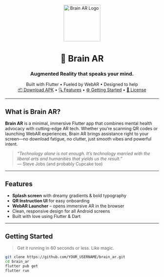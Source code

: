<p align="center">
  <img src="https://github.com/QazHibiki/Brain-AR/issues/1#issue-3147298381" width="120" alt="Brain AR Logo"/>
</p>

<h1 align="center">🧠 Brain AR</h1>
<h3 align="center">Augmented Reality that speaks your mind.</h3>

<p align="center">
  Built with Flutter • Fueled by WebAR • Designed to help<br/>
  <a href="https://github.com/YOUR_USERNAME/brain_ar/releases">📦 Download APK</a> • 
  <a href="#-features">🔍 Features</a> • 
  <a href="#-getting-started">⚙️ Getting Started</a> • 
  <a href="#-license">🪪 License</a>
</p>

---

## What is Brain AR?

**Brain AR** is a minimal, immersive Flutter app that combines mental health advocacy with cutting-edge AR tech. Whether you’re scanning QR codes or launching WebAR experiences, Brain AR brings assistance right to your screen—no download fatigue, no clutter, just smooth vibes and powerful intent.

> _“Technology alone is not enough. It’s technology married with the liberal arts and humanities that yields us the result.”_  
> — Steve Jobs (and probably Cupcake too)

---

## Features

-  **Splash screen** with dreamy gradients & bold typography
-  **QR Instruction UI** for easy onboarding
-  **WebAR Launcher** – opens immersive AR in the browser
-  Clean, responsive design for all Android screens
-  Built with love using Flutter & Dart

---

## Getting Started

> Get it running in 60 seconds or less. Like magic.

```bash
git clone https://github.com/YOUR_USERNAME/brain_ar.git
cd brain_ar
flutter pub get
flutter run
